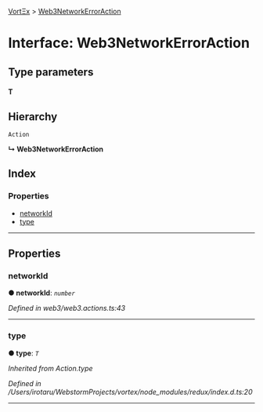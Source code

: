 [VortΞx](../README.md) > [Web3NetworkErrorAction](../interfaces/web3networkerroraction.md)

# Interface: Web3NetworkErrorAction

## Type parameters
#### T 
## Hierarchy

 `Action`

**↳ Web3NetworkErrorAction**

## Index

### Properties

* [networkId](web3networkerroraction.md#networkid)
* [type](web3networkerroraction.md#type)

---

## Properties

<a id="networkid"></a>

###  networkId

**● networkId**: *`number`*

*Defined in web3/web3.actions.ts:43*

___
<a id="type"></a>

###  type

**● type**: *`T`*

*Inherited from Action.type*

*Defined in /Users/irotaru/WebstormProjects/vortex/node_modules/redux/index.d.ts:20*

___

